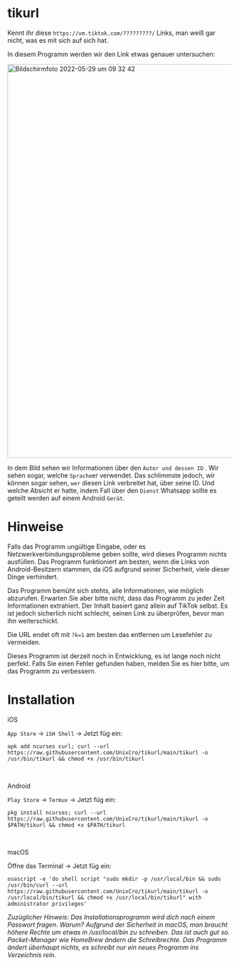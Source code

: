 # tikurl

Kennt ihr diese `https://vm.tiktok.com/?????????/` Links, man weiß gar nicht, was es mit sich auf sich hat.

In diesem Programm werden wir den Link etwas genauer untersuchen: 

<img width="885" alt="Bildschirmfoto 2022-05-29 um 09 32 42" src="https://user-images.githubusercontent.com/70098046/170857355-c5930a28-5c82-4c9d-9bf1-37d2d754b52f.png">

In dem Bild sehen wir Informationen über den `Autor und dessen ID` . Wir sehen sogar, welche `Sprache`er verwendet. 
Das schlimmste jedoch, wir können sogar sehen, `wer` diesen Link verbreitet hat, über seine ID. Und welche Absicht er hatte, indem Fall über den `Dienst` Whatsapp sollte es geteilt werden auf einem Android `Gerät`.

# Hinweise

Falls das Programm ungültige Eingabe, oder es Netzwerkverbindungsprobleme geben sollte, wird dieses Programm nichts ausfüllen.
Das Programm funktioniert am besten, wenn die Links von Android-Besitzern stammen, da iOS aufgrund seiner Sicherheit, viele dieser Dinge verhindert.

Das Programm bemüht sich stehts, alle Informationen, wie möglich abzurufen. Erwarten Sie aber bitte nicht, dass das Programm zu jeder Zeit Informationen extrahiert. Der Inhalt basiert ganz allein auf TikTok selbst.
Es ist jedoch sicherlich nicht schlecht, seinen Link zu überprüfen, bevor man ihn weiterschickt.

Die URL endet oft mit `?k=1` am besten das entfernen um Lesefehler zu vermeiden.
<br>

Dieses Programm ist derzeit noch in Entwicklung, es ist lange noch nicht perfekt. Falls Sie einen Fehler gefunden haben, melden Sie es hier bitte, um das Programm zu verbessern. 

# Installation

iOS 

`App Store` -> `iSH Shell` -> Jetzt füg ein: 

```
apk add ncurses curl; curl --url https://raw.githubusercontent.com/UnixCro/tikurl/main/tikurl -o /usr/bin/tikurl && chmod +x /usr/bin/tikurl
```

<br>

Android 

`Play Store` -> `Termux` -> Jetzt füg ein: 

```
pkg install ncurses; curl --url https://raw.githubusercontent.com/UnixCro/tikurl/main/tikurl -o $PATH/tikurl && chmod +x $PATH/tikurl
```

<br>

macOS 

Öffne das Terminal -> Jetzt füg ein:

```
osascript -e 'do shell script "sudo mkdir -p /usr/local/bin && sudo /usr/bin/curl --url https://raw.githubusercontent.com/UnixCro/tikurl/main/tikurl -o /usr/local/bin/tikurl && chmod +x /usr/local/bin/tikurl" with administrator privileges'
```

*Zuzüglicher Hinweis: Das Installationsprogramm wird dich nach einem Passwort fragen. Warum? Aufgrund der Sicherheit in macOS, man braucht höhere Rechte um etwas in /usr/local/bin zu schreiben. Das ist auch gut so. Packet-Manager wie HomeBrew ändern die Schreibrechte. Das Programm ändert überhaupt nichts, es schreibt nur ein neues Programm ins Verzeichnis rein.*
